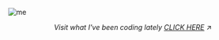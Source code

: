 
![me](https://github.com/user-attachments/assets/489c343b-062a-4a87-873f-aceb34e737d4)


<p align="center"> 
  <i>Visit what I've been coding lately
    <a href="https://polyglotparrot.github.io/jump/" target="_blank" rel="noopener noreferrer">CLICK HERE</a>
  </i>
  ↗
</p>


















  



